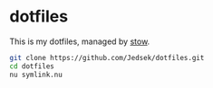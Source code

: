 # dotfiles

This is my dotfiles, managed by [stow](https://www.gnu.org/software/stow/).  

```bash
git clone https://github.com/Jedsek/dotfiles.git
cd dotfiles
nu symlink.nu
```
